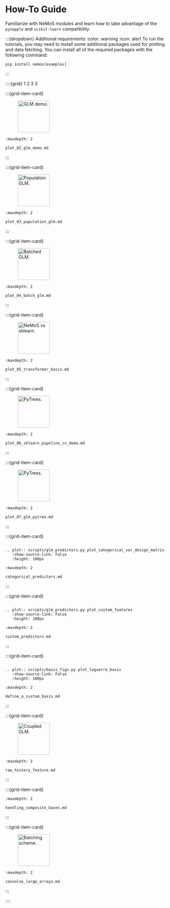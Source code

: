 
# How-To Guide

Familiarize with NeMoS modules and learn how to take advantage of the `pynapple` and `scikit-learn` compatibility.

:::{dropdown} Additional requirements
:color: warning
:icon: alert
To run the tutorials, you may need to install some additional packages used for plotting and data fetching.
You can install all of the required packages with the following command:
```
pip install nemos[examples]
```
:::


::::{grid} 1 2 3 3

:::{grid-item-card}

<figure>
<img src="../_static/thumbnails/how_to_guide/plot_02_glm_demo.svg" style="height: 100px", alt="GLM demo."/>
</figure>

```{toctree}
:maxdepth: 2

plot_02_glm_demo.md
```
:::

:::{grid-item-card}

<figure>
<img src="../_static/thumbnails/how_to_guide/plot_03_population_glm.svg" style="height: 100px", alt="Population GLM."/>
</figure>

```{toctree}
:maxdepth: 2

plot_03_population_glm.md
```
:::

:::{grid-item-card}

<figure>
<img src="../_static/thumbnails/how_to_guide/plot_04_batch_glm.svg" style="height: 100px", alt="Batched GLM."/>
</figure>

```{toctree}
:maxdepth: 2

plot_04_batch_glm.md
```
:::

:::{grid-item-card}

<figure>
<img src="../_static/nemos_sklearn.svg" style="height: 100px", alt="NeMoS vs sklearn."/>
</figure>

```{toctree}
:maxdepth: 2

plot_05_transformer_basis.md
```
:::

:::{grid-item-card}

<figure>
<a href="plot_06_sklearn_pipeline_cv_demo.html">
<img src="../_static/thumbnails/how_to_guide/plot_06_sklearn_pipeline_cv_demo.svg" style="height: 100px", alt="PyTrees."/>
</a>
</figure>

```{toctree}
:maxdepth: 2

plot_06_sklearn_pipeline_cv_demo.md
```

:::

:::{grid-item-card}

<figure>
<a href="plot_07_glm_pytree.html">
<img src="../_static/thumbnails/how_to_guide/plot_07_glm_pytree.svg" style="height: 100px", alt="PyTrees."/>
</a>
</figure>

```{toctree}
:maxdepth: 2

plot_07_glm_pytree.md
```

:::

:::{grid-item-card}

```{eval-rst}

.. plot:: scripts/glm_predictors.py plot_categorical_var_design_matrix
   :show-source-link: False
   :height: 100px

```

```{toctree}
:maxdepth: 2

categorical_predictors.md
```

:::

:::{grid-item-card}

```{eval-rst}

.. plot:: scripts/glm_predictors.py plot_custom_features
   :show-source-link: False
   :height: 100px
```

```{toctree}
:maxdepth: 2

custom_predictors.md
```

:::

:::{grid-item-card}

```{eval-rst}

.. plot:: scripts/basis_figs.py plot_laguerre_basis
   :show-source-link: False
   :height: 100px
```

```{toctree}
:maxdepth: 2

define_a_custom_basis.md
```

:::

:::{grid-item-card}

<figure>
<a href="raw_history_feature.html">
<img src="../_static/glm_population_scheme.svg" style="height: 100px", alt="Coupled GLM."/>
</a>
</figure>

```{toctree}
:maxdepth: 2

raw_history_feature.md
```

:::

:::{grid-item-card}


```{toctree}
:maxdepth: 2

handling_composite_bases.md
```

:::

:::{grid-item-card}

<figure>
<a href="convolve_large_arrays.html">
<img src="../_static/convolve_batching_scheme.svg" style="height: 100px", alt="Batching scheme."/>
</a>
</figure>

```{toctree}
:maxdepth: 2

convolve_large_arrays.md
```

:::

::::
